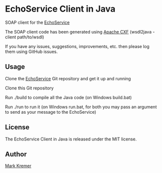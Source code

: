 EchoService Client in Java
==============
SOAP client for the [EchoService](https://github.com/mkremer/echo_service)

The SOAP client code has been generated using [Apache CXF](http://cxf.apache.org/) (wsdl2java -client path/to/wsdl)

If you have any issues, suggestions, improvements, etc. then please log them using GitHub issues.

Usage
-----
Clone the [EchoService](https://github.com/mkremer/echo_service) Git repository and get it up and running

Clone this Git repository

Run ./build to compile all the Java code (on Windows build.bat)

Run ./run to run it (on Windows run.bat, for both you may pass an argument to send as your message to the EchoService)

License
-------
The EchoService Client in Java is released under the MIT license.

Author
------
[Mark Kremer](https://github.com/mkremer)

